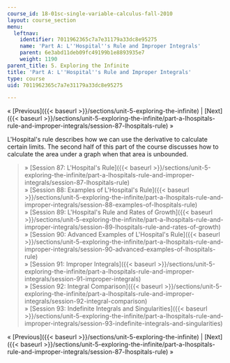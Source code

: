 ```yaml
---
course_id: 18-01sc-single-variable-calculus-fall-2010
layout: course_section
menu:
  leftnav:
    identifier: 7011962365c7a7e31179a33dc8e95275
    name: 'Part A: L''Hospital''s Rule and Improper Integrals'
    parent: 6e3abd11deb09fc49199b1e8893935e7
    weight: 1190
parent_title: 5. Exploring the Infinite
title: 'Part A: L''Hospital''s Rule and Improper Integrals'
type: course
uid: 7011962365c7a7e31179a33dc8e95275

---
```


« [Previous]({{< baseurl >}}/sections/unit-5-exploring-the-infinite) | [Next]({{< baseurl >}}/sections/unit-5-exploring-the-infinite/part-a-lhospitals-rule-and-improper-integrals/session-87-lhospitals-rule) »

L'Hospital's rule describes how we can use the derivative to calculate certain limits. The second half of this part of the course discusses how to calculate the area under a graph when that area is unbounded.

> » [Session 87: L'Hospital's Rule]({{< baseurl >}}/sections/unit-5-exploring-the-infinite/part-a-lhospitals-rule-and-improper-integrals/session-87-lhospitals-rule)  
> » [Session 88: Examples of L'Hospital's Rule]({{< baseurl >}}/sections/unit-5-exploring-the-infinite/part-a-lhospitals-rule-and-improper-integrals/session-88-examples-of-lhospitals-rule)  
> » [Session 89: L'Hospital's Rule and Rates of Growth]({{< baseurl >}}/sections/unit-5-exploring-the-infinite/part-a-lhospitals-rule-and-improper-integrals/session-89-lhospitals-rule-and-rates-of-growth)  
> » [Session 90: Advanced Examples of L'Hospital's Rule]({{< baseurl >}}/sections/unit-5-exploring-the-infinite/part-a-lhospitals-rule-and-improper-integrals/session-90-advanced-examples-of-lhospitals-rule)  
> » [Session 91: Improper Integrals]({{< baseurl >}}/sections/unit-5-exploring-the-infinite/part-a-lhospitals-rule-and-improper-integrals/session-91-improper-integrals)  
> » [Session 92: Integral Comparison]({{< baseurl >}}/sections/unit-5-exploring-the-infinite/part-a-lhospitals-rule-and-improper-integrals/session-92-integral-comparison)  
> » [Session 93: Indefinite Integrals and Singularities]({{< baseurl >}}/sections/unit-5-exploring-the-infinite/part-a-lhospitals-rule-and-improper-integrals/session-93-indefinite-integrals-and-singularities)

« [Previous]({{< baseurl >}}/sections/unit-5-exploring-the-infinite) | [Next]({{< baseurl >}}/sections/unit-5-exploring-the-infinite/part-a-lhospitals-rule-and-improper-integrals/session-87-lhospitals-rule) »